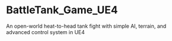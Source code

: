 # BattleTank_Game_UE4
An open-world heat-to-head tank fight with simple AI, terrain, and advanced control system in UE4

